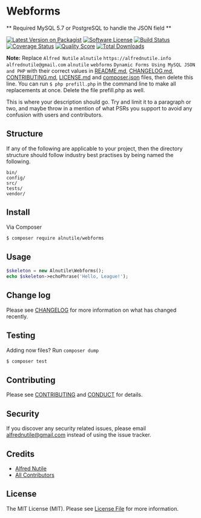 # Webforms

** Required MySQL 5.7 or PostgreSQL to handle the JSON field **

[![Latest Version on Packagist][ico-version]][link-packagist]
[![Software License][ico-license]](LICENSE.md)
[![Build Status][ico-travis]][link-travis]
[![Coverage Status][ico-scrutinizer]][link-scrutinizer]
[![Quality Score][ico-code-quality]][link-code-quality]
[![Total Downloads][ico-downloads]][link-downloads]

**Note:** Replace ```Alfred Nutile``` ```alnutile``` ```https://alfrednutile.info``` ```alfrednutile@gmail.com``` ```alnutile``` ```webforms``` ```Dynamic Forms Using MySQL JSON and PHP``` with their correct values in [README.md](README.md), [CHANGELOG.md](CHANGELOG.md), [CONTRIBUTING.md](CONTRIBUTING.md), [LICENSE.md](LICENSE.md) and [composer.json](composer.json) files, then delete this line. You can run `$ php prefill.php` in the command line to make all replacements at once. Delete the file prefill.php as well.

This is where your description should go. Try and limit it to a paragraph or two, and maybe throw in a mention of what
PSRs you support to avoid any confusion with users and contributors.

## Structure

If any of the following are applicable to your project, then the directory structure should follow industry best practises by being named the following.

```
bin/
config/
src/
tests/
vendor/
```


## Install

Via Composer

``` bash
$ composer require alnutile/webforms
```

## Usage

``` php
$skeleton = new Alnutile\Webforms();
echo $skeleton->echoPhrase('Hello, League!');
```

## Change log

Please see [CHANGELOG](CHANGELOG.md) for more information on what has changed recently.

## Testing

Adding now files? Run `composer dump`

``` bash
$ composer test
```

## Contributing

Please see [CONTRIBUTING](CONTRIBUTING.md) and [CONDUCT](CONDUCT.md) for details.

## Security

If you discover any security related issues, please email alfrednutile@gmail.com instead of using the issue tracker.

## Credits

- [Alfred Nutile][link-author]
- [All Contributors][link-contributors]

## License

The MIT License (MIT). Please see [License File](LICENSE.md) for more information.

[ico-version]: https://img.shields.io/packagist/v/alnutile/webforms.svg?style=flat-square
[ico-license]: https://img.shields.io/badge/license-MIT-brightgreen.svg?style=flat-square
[ico-travis]: https://img.shields.io/travis/alnutile/webforms/master.svg?style=flat-square
[ico-scrutinizer]: https://img.shields.io/scrutinizer/coverage/g/alnutile/webforms.svg?style=flat-square
[ico-code-quality]: https://img.shields.io/scrutinizer/g/alnutile/webforms.svg?style=flat-square
[ico-downloads]: https://img.shields.io/packagist/dt/alnutile/webforms.svg?style=flat-square

[link-packagist]: https://packagist.org/packages/alnutile/webforms
[link-travis]: https://travis-ci.org/alnutile/webforms
[link-scrutinizer]: https://scrutinizer-ci.com/g/alnutile/webforms/code-structure
[link-code-quality]: https://scrutinizer-ci.com/g/alnutile/webforms
[link-downloads]: https://packagist.org/packages/alnutile/webforms
[link-author]: https://github.com/alnutile
[link-contributors]: ../../contributors
